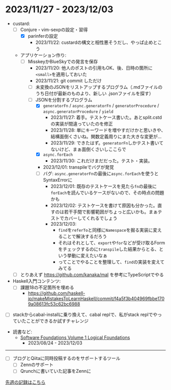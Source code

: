 # 2023/11/27 - 2023/12/03

- custard:
    - [ ] Conjure・vim-sexpの設定・習得
        - [x] parinferの設定
            - 2023/11/22: custardの構文と相性悪そうだし、やっぱ止めとこう
    - アプリケーション作り:
        - [ ] MisskeyかBlueSkyでの発言を保存
            - 2023/11/20: 他人のポストの引用もOK、後、日時の箇所に`<small>`を適用しておいた
            - 2023/11/21: git commit しただけ
            - [ ] 未変換のJSONをリストアップするプログラム（.mdファイルのうち日付が最新のものより、新しい .jsonファイルを探す）
            - [ ] JSONを分割するプログラム
                - [x] `generatorFn` / `async.generatorFn` / `generatorProcedure` / `async.generatorProcedure` / `yield`
                    - 2023/11/27: 着手。テストケース書いた。あとsplit.cstdの実装が間違っていたのを修正
                    - 2023/11/28: 単にキーワードを増やすだけかと思いきや、結構面倒くさいね。関数定義周りにまた大きな変更が...
                    - 2023/11/29: できたはず。`generatorFn`しかテスト書いてないけど、まぁ面倒くさいしここらで
                - [x] `async.forEach`
                    - 2023/11/30: これだけまだだった。テスト・実装。
                - 2023/12/01: transpileでバグが発覚
                - [ ] バグ: `async.generatorFn`の最後に`async.forEach`を使うとSyntaxErrorに
                    - 2023/12/01: 既存のテストケースを見たら`fn`の最後に`forEach`を読んでいるケースがないので、その時点の問題かも
                    - 2023/12/02: テストケースを書けて原因も分かった。直すのは若干手間で影響範囲がちょっと広いかも。まぁテストでカバーしてくれるでしょう
                    - 2023/12/03:
                        - `find`を`referTo`と同様に`Namespace`を掘る実装に変えることで解決するだろう
                        - それはそれとして、`export`や`for`などが受け取るFormをチェックするのに`transpile`した結果からとる、という挙動に変えたいなぁ
                        - ってことでやることを整理して、`find`の実装を変えてみてる
    - [ ] とりあえず <https://github.com/kanaka/mal> を参考にTypeScriptでやる
- Haskell入門コンテンツ:
    - [ ] 課題18の不足箇所を埋める
        - <https://github.com/haskell-jp/makeMistakesToLearnHaskell/commit/f4a5f3b404969fbbe1709a08613fc53c62bc6988>
- [ ] stackからcabal-installに乗り換えて、cabal replで、私がstack replでやっていたことができるか試すチャレンジ
- 読書など:
    - [Software Foundations Volume 1 Logical Foundations](https://softwarefoundations.cis.upenn.edu/lf-current/index.html)
        - 2023/08/24 - 2023/12/03

------

- [ ] ブログとQiitaに同時投稿するのをサポートするツール
    - [ ] Zennのサポート
    - [ ] Qrunchに書いていた記事をZennに

[先週の記録はこちら](https://github.com/igrep/daily-commits/blob/3f61158f73b526856738a4d38bb3ba0b47219d2a/yesterday.md)
